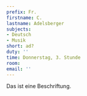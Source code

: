 ```yaml
---
prefix: Fr.
firstname: C.
lastname: Adelsberger
subjects:
- Deutsch
- Musik
short: ad?
duty: ''
time: Donnerstag, 3. Stunde
room:
email: ''
---
```

Das ist eine Beschriftung.
